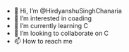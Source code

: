 - 👋 Hi, I’m @HirdyanshuSinghChanaria
- 👀 I’m interested in coading
- 🌱 I’m currently learning C
- 💞️ I’m looking to collaborate on C
- 📫 How to reach me

<!---
HirdyanshuSinghChanaria/HirdyanshuSinghChanaria is a ✨ special ✨ repository because its `README.md` (this file) appears on your GitHub profile.
You can click the Preview link to take a look at your changes.
--->
